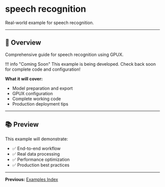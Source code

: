 # speech recognition

Real-world example for speech recognition.

---

## 🎯 Overview

Comprehensive guide for speech recognition using GPUX.

!!! info "Coming Soon"
    This example is being developed. Check back soon for complete code and configuration!

**What it will cover:**
- Model preparation and export
- GPUX configuration
- Complete working code
- Production deployment tips

---

## 📚 Preview

This example will demonstrate:
- ✅ End-to-end workflow
- ✅ Real data processing
- ✅ Performance optimization
- ✅ Production best practices

---

**Previous:** [Examples Index](index.md)
